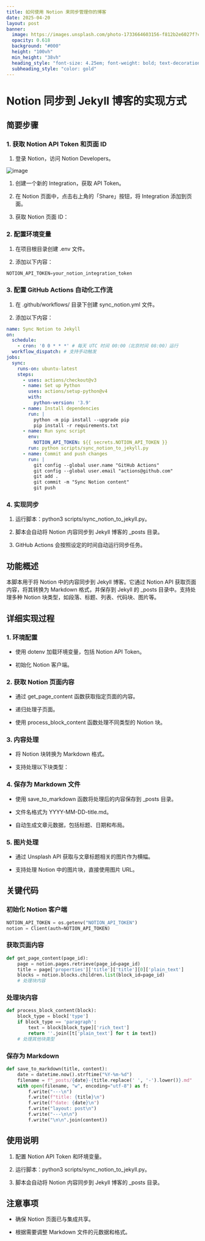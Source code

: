 ```yaml
---
title: 如何使用 Notion 来同步管理你的博客
date: 2025-04-20
layout: post
banner:
  image: https://images.unsplash.com/photo-1733664603156-f812b2e6027f?crop=entropy&cs=tinysrgb&fit=max&fm=jpg&ixid=M3w2OTIwMzJ8MHwxfHJhbmRvbXx8fHx8fHx8fDE3NDUxNTI2MjJ8&ixlib=rb-4.0.3&q=80&w=1080
  opacity: 0.618
  background: "#000"
  height: "100vh"
  min_height: "38vh"
  heading_style: "font-size: 4.25em; font-weight: bold; text-decoration: underline"
  subheading_style: "color: gold"
---
```


# Notion 同步到 Jekyll 博客的实现方式

## 简要步骤

### 1. 获取 Notion API Token 和页面 ID

1. 登录 Notion，访问 Notion Developers。

![image](https://prod-files-secure.s3.us-west-2.amazonaws.com/a7a0cc5a-89b9-4cda-8686-1fba0ca52f40/d19c1afe-dea5-4312-9333-786b0ba83054/image.png?X-Amz-Algorithm=AWS4-HMAC-SHA256&X-Amz-Content-Sha256=UNSIGNED-PAYLOAD&X-Amz-Credential=ASIAZI2LB466V2KAXPYW%2F20250420%2Fus-west-2%2Fs3%2Faws4_request&X-Amz-Date=20250420T123702Z&X-Amz-Expires=3600&X-Amz-Security-Token=IQoJb3JpZ2luX2VjEBwaCXVzLXdlc3QtMiJIMEYCIQC4D3M3OVyCLNs1KoDXWiuMwWXuSQYh%2FUNoWitsHhGxrAIhAIqBKqeSGW%2Ffd6z%2B4yjqU6WGoLMU%2BCitj4J9uHpsKfDhKogECKX%2F%2F%2F%2F%2F%2F%2F%2F%2F%2FwEQABoMNjM3NDIzMTgzODA1Igzx577IG7%2BMKl3fy8wq3APMa%2BcgH2tJ6Rxuxy7%2B8VKBH7%2B6wR2G1qwciITMDRzNSkeT5pmOOzz2VeackquHislbBsX0XcANKt8SNCGCp198BMEIrKsPlGCNxjxyXFIhPVaj779u5adSbPtiXCrFWr4mNzuyLFzxYCpC8%2F%2Bs2zv1%2FOi32mlP2y%2Ffeo7c8iDGQrms3pvoOQhZnmctSHPTEFydJ2XH%2B5GnVnxESDcPkGGhDQL%2FGPna8Hue0phFTVPr5QDsnj66kfXwkWcWMeZIddK14jZyoUZfj%2F1R1xzvTpstwGjRcio4xykMeDCXl85QQqde8b9%2F62GfcsR72nml%2FUOySf4sB0cWJSzy4GDNipvNc7zKUGKvpQ1HIHN7KgFV9wnHG5STQlF3CZh213pk2GysjaU0dPSDdCP%2BlxC%2BdyoVm4HBgq0ab%2BrbVPoWjZMrQUd9pox6uAjsgp6Rlue00tq8HWfDN2dw%2FfyBliix%2B435zaPeuCLJc05XzREVw4HNQj7ePGjKuvA8J451aN%2F0UgjpmwTnywgKjStH4Ox0OwBso34MV0QR4fbO02YvyT3j%2B%2F%2FJDCggEeOt3sZoorU9WH3aZKUuQ04cjY1Vwcvch%2BfLdfITBncOmPtrmXvydqInwcUygTYeC2XPq2Z0DTC6yJPABjqkASVHz55f2Isfr41DA3lOIiMuL4VGtCs9u3gnXyFfnDPlAD3RJVMsnVO4Hzn7xta1ZUhuBGraL113JOL1swwno6El1Z2qIaOkCBiXf22oIuqij8GEZdOVXcO9aYC26qs%2FoTkLKIXODdP3z4BH20VPDtGH7apDomX3TDFCWAjfWPkr3AwXklOurax1YzFy1uhh30LYm%2FIz%2FKG4NLg7MTUcEHd8hMGM&X-Amz-Signature=d7ba68a6b6d19fe23b59293af0c13da8f8fca775df7ba12ae1b709b0a4eb3fac&X-Amz-SignedHeaders=host&x-id=GetObject)

1. 创建一个新的 Integration，获取 API Token。

1. 在 Notion 页面中，点击右上角的「Share」按钮，将 Integration 添加到页面。

1. 获取 Notion 页面 ID：


### 2. 配置环境变量

1. 在项目根目录创建 .env 文件。

1. 添加以下内容：

```javascript
NOTION_API_TOKEN=your_notion_integration_token
```

### 3. 配置 GitHub Actions 自动化工作流

1. 在 .github/workflows/ 目录下创建 sync_notion.yml 文件。

1. 添加以下内容：

```yaml
name: Sync Notion to Jekyll
on:
  schedule:
    - cron: '0 0 * * *' # 每天 UTC 时间 00:00（北京时间 08:00）运行
  workflow_dispatch: # 支持手动触发
jobs:
  sync:
    runs-on: ubuntu-latest
    steps:
      - uses: actions/checkout@v3
      - name: Set up Python
        uses: actions/setup-python@v4
        with:
          python-version: '3.9'
      - name: Install dependencies
        run: |
          python -m pip install --upgrade pip
          pip install -r requirements.txt
      - name: Run sync script
        env:
          NOTION_API_TOKEN: ${{ secrets.NOTION_API_TOKEN }}
        run: python scripts/sync_notion_to_jekyll.py
      - name: Commit and push changes
        run: |
          git config --global user.name "GitHub Actions"
          git config --global user.email "actions@github.com"
          git add .
          git commit -m "Sync Notion content"
          git push
```

### 4. 实现同步

1. 运行脚本：python3 scripts/sync_notion_to_jekyll.py。

1. 脚本会自动将 Notion 内容同步到 Jekyll 博客的 _posts 目录。

1. GitHub Actions 会按照设定的时间自动运行同步任务。

## 功能概述

本脚本用于将 Notion 中的内容同步到 Jekyll 博客。它通过 Notion API 获取页面内容，将其转换为 Markdown 格式，并保存到 Jekyll 的 _posts 目录中。支持处理多种 Notion 块类型，如段落、标题、列表、代码块、图片等。

## 详细实现过程

### 1. 环境配置

- 使用 dotenv 加载环境变量，包括 Notion API Token。

- 初始化 Notion 客户端。

### 2. 获取 Notion 页面内容

- 通过 get_page_content 函数获取指定页面的内容。

- 递归处理子页面。

- 使用 process_block_content 函数处理不同类型的 Notion 块。

### 3. 内容处理

- 将 Notion 块转换为 Markdown 格式。

- 支持处理以下块类型：


### 4. 保存为 Markdown 文件

- 使用 save_to_markdown 函数将处理后的内容保存到 _posts 目录。

- 文件名格式为 YYYY-MM-DD-title.md。

- 自动生成文章元数据，包括标题、日期和布局。

### 5. 图片处理

- 通过 Unsplash API 获取与文章标题相关的图片作为横幅。

- 支持处理 Notion 中的图片块，直接使用图片 URL。

## 关键代码

### 初始化 Notion 客户端

```python
NOTION_API_TOKEN = os.getenv("NOTION_API_TOKEN")
notion = Client(auth=NOTION_API_TOKEN)
```

### 获取页面内容

```python
def get_page_content(page_id):
    page = notion.pages.retrieve(page_id=page_id)
    title = page['properties']['title']['title'][0]['plain_text']
    blocks = notion.blocks.children.list(block_id=page_id)
    # 处理块内容
```

### 处理块内容

```python
def process_block_content(block):
    block_type = block['type']
    if block_type == 'paragraph':
        text = block[block_type]['rich_text']
        return ''.join([t['plain_text'] for t in text])
    # 处理其他块类型
```

### 保存为 Markdown

```python
def save_to_markdown(title, content):
    date = datetime.now().strftime("%Y-%m-%d")
    filename = f"_posts/{date}-{title.replace(' ', '-').lower()}.md"
    with open(filename, "w", encoding="utf-8") as f:
        f.write("---\n")
        f.write(f"title: {title}\n")
        f.write(f"date: {date}\n")
        f.write("layout: post\n")
        f.write("---\n\n")
        f.write("\n\n".join(content))
```

## 使用说明

1. 配置 Notion API Token 和环境变量。

1. 运行脚本：python3 scripts/sync_notion_to_jekyll.py。

1. 脚本会自动将 Notion 内容同步到 Jekyll 博客的 _posts 目录。

## 注意事项

- 确保 Notion 页面已与集成共享。

- 根据需要调整 Markdown 文件的元数据和格式。